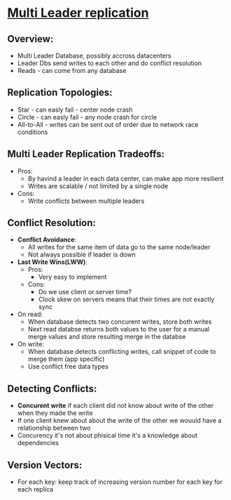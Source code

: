 # [Multi Leader replication](https://www.youtube.com/watch?v=1BXCxpcsmzc)

## Overview:
* Multi Leader Database, possibly accross datacenters
* Leader Dbs send writes to each other and do conflict resolution
* Reads - can come from any database

## Replication Topologies:
* Star - can easly fail - center node crash 
* Circle - can easly fail - any node crash for circle
* All-to-All - writes can be sent out of order due to network race conditions

## Multi Leader Replication Tradeoffs:
* Pros:
    * By havind a leader in each data center, can make app more resilient
    * Writes are scalable / not limited by a single node
* Cons:
    * Write conflicts between multiple leaders

## Conflict Resolution:
* **Conflict Avoidance**:
    * All writes for the same item of data go to the same node/leader
    * Not always possible if leader  is down
* **Last Write Wins(LWW)**:
    * Pros:
        * Very easy to implement
    * Cons:
        * Do we use client or server time?
        * Clock skew on servers means that their times are not exactly sync
* On read:
    * When database detects two concurent writes, store both writes
    * Next read databse returns both values to the user for a manual merge values and store resulting merge in the databse
* On write:
    * When database detects conflicting writes, call snippet of code to merge them (app specific)
    * Use conflict free data types

## Detecting Conflicts:
* **Concurent write** if each client did not know about write of the other when they made the write
* If one client knew about about the write of the other we wouuld have a relationship between two
* Concurency it's not about phisical time it's a knowledge about dependencies

## Version Vectors:
* For each key: keep track of increasing version number for each key for each replica
